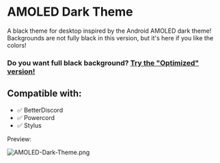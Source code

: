 # AMOLED Dark Theme

A black theme for desktop inspired by the Android AMOLED dark theme! Backgrounds are not fully black in this version, but it's here if you like the colors!

### Do you want full black background? [Try the "Optimized" version!](https://github.com/gx-hacker/discord-themes/AMOLED-Dark-Theme-Optimized)

## Compatible with:

- ✅ BetterDiscord
- ✅ Powercord
- ✅ Stylus

Preview:

![AMOLED-Dark-Theme.png](https://gx-hacker.github.io/source/pictures/AMOLED-Dark-Theme.png)
